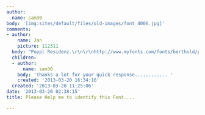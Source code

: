 ```yaml
---
author:
  name: sam30
body: '[img:sites/default/files/old-images/font_4006.jpg]'
comments:
- author:
    name: Jan
    picture: 112311
  body: "Poppl Residenz.\r\n\r\nhttp://www.myfonts.com/fonts/berthold/poppl-residenz-be/"
  children:
  - author:
      name: sam30
    body: 'Thanks a lot for your quick response............ '
    created: '2013-03-20 16:34:16'
  created: '2013-03-20 11:25:06'
date: '2013-03-20 02:38:15'
title: Please Help me to identify this Font....

---
```


